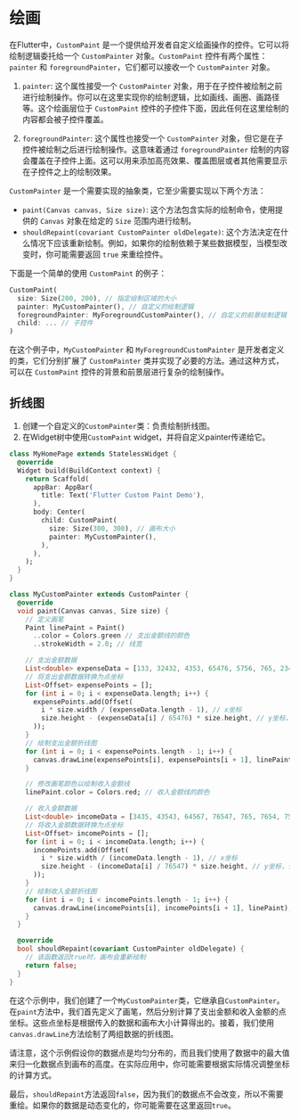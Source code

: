 # 绘画

在Flutter中，`CustomPaint` 是一个提供给开发者自定义绘画操作的控件。它可以将绘制逻辑委托给一个 `CustomPainter` 对象。`CustomPaint` 控件有两个属性：`painter` 和 `foregroundPainter`，它们都可以接收一个 `CustomPainter` 对象。

1. `painter`: 这个属性接受一个 `CustomPainter` 对象，用于在子控件被绘制之前进行绘制操作。你可以在这里实现你的绘制逻辑，比如画线、画圈、画路径等。这个绘画层位于 `CustomPaint` 控件的子控件下面，因此任何在这里绘制的内容都会被子控件覆盖。

2. `foregroundPainter`: 这个属性也接受一个 `CustomPainter` 对象，但它是在子控件被绘制之后进行绘制操作。这意味着通过 `foregroundPainter` 绘制的内容会覆盖在子控件上面。这可以用来添加高亮效果、覆盖图层或者其他需要显示在子控件之上的绘制效果。

`CustomPainter` 是一个需要实现的抽象类，它至少需要实现以下两个方法：

- `paint(Canvas canvas, Size size)`: 这个方法包含实际的绘制命令，使用提供的 `Canvas` 对象在给定的 `Size` 范围内进行绘制。
- `shouldRepaint(covariant CustomPainter oldDelegate)`: 这个方法决定在什么情况下应该重新绘制。例如，如果你的绘制依赖于某些数据模型，当模型改变时，你可能需要返回 `true` 来重绘控件。

下面是一个简单的使用 `CustomPaint` 的例子：

```dart
CustomPaint(
  size: Size(200, 200), // 指定绘制区域的大小
  painter: MyCustomPainter(), // 自定义的绘制逻辑
  foregroundPainter: MyForegroundCustomPainter(), // 自定义的前景绘制逻辑
  child: ... // 子控件
)
```

在这个例子中，`MyCustomPainter` 和 `MyForegroundCustomPainter` 是开发者定义的类，它们分别扩展了 `CustomPainter` 类并实现了必要的方法。通过这种方式，可以在 `CustomPaint` 控件的背景和前景层进行复杂的绘制操作。

## 折线图

1. 创建一个自定义的`CustomPainter`类：负责绘制折线图。
2. 在Widget树中使用`CustomPaint` widget，并将自定义painter传递给它。

```dart
class MyHomePage extends StatelessWidget {
  @override
  Widget build(BuildContext context) {
    return Scaffold(
      appBar: AppBar(
        title: Text('Flutter Custom Paint Demo'),
      ),
      body: Center(
        child: CustomPaint(
          size: Size(300, 300), // 画布大小
          painter: MyCustomPainter(),
        ),
      ),
    );
  }
}

class MyCustomPainter extends CustomPainter {
  @override
  void paint(Canvas canvas, Size size) {
    // 定义画笔
    Paint linePaint = Paint()
      ..color = Colors.green // 支出金额线的颜色
      ..strokeWidth = 2.0; // 线宽

    // 支出金额数据
    List<double> expenseData = [133, 32432, 4353, 65476, 5756, 765, 2343, 24314, 43214, 42314, 324, 543];
    // 将支出金额数据转换为点坐标
    List<Offset> expensePoints = [];
    for (int i = 0; i < expenseData.length; i++) {
      expensePoints.add(Offset(
        i * size.width / (expenseData.length - 1), // x坐标
        size.height - (expenseData[i] / 65476) * size.height, // y坐标，使用最大值归一化
      ));
    }
    // 绘制支出金额折线图
    for (int i = 0; i < expensePoints.length - 1; i++) {
      canvas.drawLine(expensePoints[i], expensePoints[i + 1], linePaint);
    }

    // 修改画笔颜色以绘制收入金额线
    linePaint.color = Colors.red; // 收入金额线的颜色

    // 收入金额数据
    List<double> incomeData = [3435, 43543, 64567, 76547, 765, 7654, 756, 765, 2345, 1345, 8675, 54654];
    // 将收入金额数据转换为点坐标
    List<Offset> incomePoints = [];
    for (int i = 0; i < incomeData.length; i++) {
      incomePoints.add(Offset(
        i * size.width / (incomeData.length - 1), // x坐标
        size.height - (incomeData[i] / 76547) * size.height, // y坐标，使用最大值归一化
      ));
    }
    // 绘制收入金额折线图
    for (int i = 0; i < incomePoints.length - 1; i++) {
      canvas.drawLine(incomePoints[i], incomePoints[i + 1], linePaint);
    }
  }

  @override
  bool shouldRepaint(covariant CustomPainter oldDelegate) {
    // 该函数返回true时，画布会重新绘制
    return false;
  }
}
```

在这个示例中，我们创建了一个`MyCustomPainter`类，它继承自`CustomPainter`。在`paint`方法中，我们首先定义了画笔，然后分别计算了支出金额和收入金额的点坐标。这些点坐标是根据传入的数据和画布大小计算得出的。接着，我们使用`canvas.drawLine`方法绘制了两组数据的折线图。

请注意，这个示例假设你的数据点是均匀分布的，而且我们使用了数据中的最大值来归一化数据点到画布的高度。在实际应用中，你可能需要根据实际情况调整坐标的计算方式。

最后，`shouldRepaint`方法返回`false`，因为我们的数据点不会改变，所以不需要重绘。如果你的数据是动态变化的，你可能需要在这里返回`true`。
